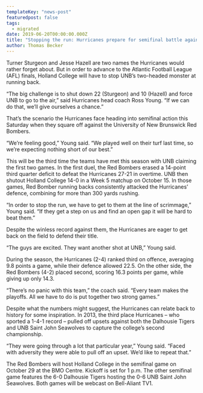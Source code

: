 ```yaml
---
templateKey: "news-post"
featuredpost: false
tags:
  - migrated
date: 2019-06-20T00:00:00.000Z
title: "Stopping the run: Hurricanes prepare for semifinal battle against Red Bombers"
author: Thomas Becker
---
```


Turner Sturgeon and Jesse Hazell are two names the Hurricanes would rather forget about. But in order to advance to the Atlantic Football League (AFL) finals, Holland College will have to stop UNB’s two-headed monster at running back.

“The big challenge is to shut down 22 (Sturgeon) and 10 (Hazell) and force UNB to go to the air,” said Hurricanes head coach Ross Young. “If we can do that, we’ll give ourselves a chance.”

That’s the scenario the Hurricanes face heading into semifinal action this Saturday when they square off against the University of New Brunswick Red Bombers.

“We’re feeling good,” Young said. “We played well on their turf last time, so we’re expecting nothing short of our best.”

This will be the third time the teams have met this season with UNB claiming the first two games. In the first duel, the Red Bombers erased a 14-point third quarter deficit to defeat the Hurricanes 27-21 in overtime. UNB then shutout Holland College 14-0 in a Week 5 matchup on October 15. In those games, Red Bomber running backs consistently attacked the Hurricanes’ defence, combining for more than 300 yards rushing.

“In order to stop the run, we have to get to them at the line of scrimmage,” Young said. “If they get a step on us and find an open gap it will be hard to beat them.”

Despite the winless record against them, the Hurricanes are eager to get back on the field to defend their title.

“The guys are excited. They want another shot at UNB,” Young said.

During the season, the Hurricanes (2-4) ranked third on offence, averaging 9.8 points a game, while their defence allowed 22.5. On the other side, the Red Bombers (4-2) placed second, scoring 16.3 points per game, while giving up only 14.3.

“There’s no panic with this team,” the coach said. “Every team makes the playoffs. All we have to do is put together two strong games.”

Despite what the numbers might suggest, the Hurricanes can relate back to history for some inspiration. In 2013, the third place Hurricanes – who sported a 1-4-1 record – pulled off upsets against both the Dalhousie Tigers and UNB Saint John Seawolves to capture the college’s second championship.

“They were going through a lot that particular year,” Young said. “Faced with adversity they were able to pull off an upset. We’d like to repeat that.”

The Red Bombers will host Holland College in the semifinal game on October 29 at the BMO Centre. Kickoff is set for 1 p.m. The other semifinal game features the 6-0 Dalhousie Tigers hosting the 0-6 UNB Saint John Seawolves. Both games will be webcast on Bell-Aliant TV1.
